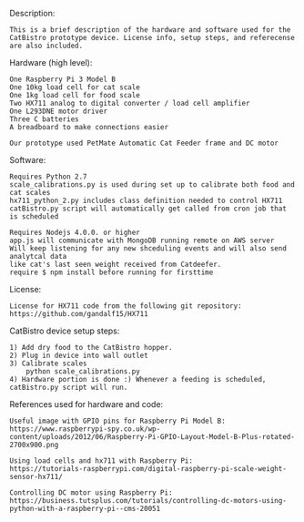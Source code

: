Description:

	This is a brief description of the hardware and software used for the CatBistro prototype device. License info, setup steps, and referecense are also included.

Hardware (high level):

	One Raspberry Pi 3 Model B
	One 10kg load cell for cat scale
	One 1kg load cell for food scale
	Two HX711 analog to digital converter / load cell amplifier
	One L293DNE motor driver
	Three C batteries
	A breadboard to make connections easier

	Our prototype used PetMate Automatic Cat Feeder frame and DC motor

Software:

	Requires Python 2.7
	scale_calibrations.py is used during set up to calibrate both food and cat scales
	hx711_python_2.py includes class definition needed to control HX711
	catBistro.py script will automatically get called from cron job that is scheduled
	
	Requires Nodejs 4.0.0. or higher
	app.js will communicate with MongoDB running remote on AWS server
	Will keep listening for any new shceduling events and will also send analytcal data 
	like cat's last seen weight received from Catdeefer.
	require $ npm install before running for firsttime

License:

	License for HX711 code from the following git repository:
	https://github.com/gandalf15/HX711

CatBistro device setup steps:

	1) Add dry food to the CatBistro hopper.
	2) Plug in device into wall outlet
	3) Calibrate scales
		python scale_calibrations.py
	4) Hardware portion is done :) Whenever a feeding is scheduled, catBistro.py script will run.

References used for hardware and code:

	Useful image with GPIO pins for Raspberry Pi Model B:
	https://www.raspberrypi-spy.co.uk/wp-content/uploads/2012/06/Raspberry-Pi-GPIO-Layout-Model-B-Plus-rotated-2700x900.png

	Using load cells and hx711 with Raspberry Pi:
	https://tutorials-raspberrypi.com/digital-raspberry-pi-scale-weight-sensor-hx711/

	Controlling DC motor using Raspberry Pi:
	https://business.tutsplus.com/tutorials/controlling-dc-motors-using-python-with-a-raspberry-pi--cms-20051

